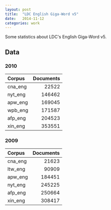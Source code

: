 ```yaml
---
layout: post
title:  "LDC English Giga-Word v5"
date:   2014-11-12
categories: work
---
```


Some statistics about LDC's English Giga-Word v5.

## Data

### 2010

| Corpus   |   Documents |
|:---------|------------:|
| cna\_eng  |       22522 |
| nyt\_eng  |      146462 |
| apw\_eng  |      169045 |
| wpb\_eng  |      171587 |
| afp\_eng  |      204523 |
| xin\_eng  |      353551 |

### 2009

| Corpus   |   Documents |
|:---------|------------:|
| cna\_eng  |       21623 |
| ltw\_eng  |       90909 |
| apw\_eng  |      184451 |
| nyt\_eng  |      245225 |
| afp\_eng  |      250664 |
| xin\_eng  |      308417 |

